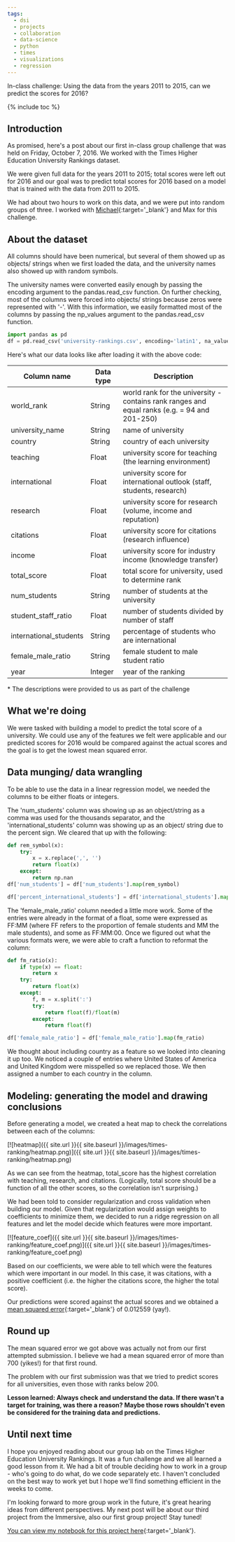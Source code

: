 ```yaml
---
tags:
  - dsi
  - projects
  - collaboration
  - data-science
  - python
  - times
  - visualizations
  - regression
---
```

In-class challenge: Using the data from the years 2011 to 2015, can we predict the scores for 2016?

{% include toc %}

## Introduction
<!-- - Do not put pictures too high up (messes with the toc) -->
As promised, here's a post about our first in-class group challenge that was held on Friday, October 7, 2016. We worked with the Times Higher Education University Rankings dataset.

We were given full data for the years 2011 to 2015; total scores were left out for 2016 and our goal was to predict total scores for 2016 based on a model that is trained with the data from 2011 to 2015.

We had about two hours to work on this data, and we were put into random groups of three. I worked with [Michael](https://mroman09.github.io/){:target='_blank'} and Max for this challenge.

## About the dataset
All columns should have been numerical, but several of them showed up as objects/ strings when we first loaded the data, and the university names also showed up with random symbols.

The university names were converted easily enough by passing the encoding argument to the pandas.read_csv function. On further checking, most of the columns were forced into objects/ strings because zeros were represented with '-'. With this information, we easily formatted most of the columns by passing the np_values argument to the pandas.read_csv function.

```python
import pandas as pd
df = pd.read_csv('university-rankings.csv', encoding='latin1', na_values='-')
```

Here's what our data looks like after loading it with the above code:

|Column name |Data type |Description |
|---|---|---|
|world_rank |String |world rank for the university - contains rank ranges and equal ranks (e.g. = 94 and 201-250) |
|university_name |String |name of university |
|country |String |country of each university |
|teaching |Float |university score for teaching (the learning environment) |
|international |Float |university score for international outlook (staff, students, research) |
|research |Float |university score for research (volume, income and reputation) |
|citations |Float |university score for citations (research influence) |
|income |Float |university score for industry income (knowledge transfer) |
|total_score |Float |total score for university, used to determine rank |
|num_students |String |number of students at the university |
|student_staff_ratio |Float |number of students divided by number of staff |
|international_students |String |percentage of students who are international |
|female_male_ratio |String |female student to male student ratio |
|year |Integer |year of the ranking |

\* The descriptions were provided to us as part of the challenge

## What we're doing
We were tasked with building a model to predict the total score of a university. We could use any of the features we felt were applicable and our predicted scores for 2016 would be compared against the actual scores and the goal is to get the lowest mean squared error.

## Data munging/ data wrangling
To be able to use the data in a linear regression model, we needed the columns to be either floats or integers.

The 'num_students' column was showing up as an object/string as a comma was used for the thousands separator, and the 'international_students' column was showing up as an object/ string due to the percent sign. We cleared that up with the following:

```python
def rem_symbol(x):
    try:
        x = x.replace(',', '')
        return float(x)
    except:
        return np.nan
df['num_students'] = df['num_students'].map(rem_symbol)

df['percent_international_students'] = df['international_students'].map(lambda x: float(str(x).strip('%')))
```

The 'female_male_ratio' column needed a little more work. Some of the entries were already in the format of a float, some were expressed as FF:MM (where FF refers to the proportion of female students and MM the male students), and some as FF:MM:00. Once we figured out what the various formats were, we were able to craft a function to reformat the column:

```python
def fm_ratio(x):
    if type(x) == float:
        return x
    try:
        return float(x)
    except:
        f, m = x.split(':')
        try:
            return float(f)/float(m)
        except:
            return float(f)

df['female_male_ratio'] = df['female_male_ratio'].map(fm_ratio)
```

We thought about including country as a feature so we looked into cleaning it up too. We noticed a couple of entries where United States of America and United Kingdom were misspelled so we replaced those. We then assigned a number to each country in the column.

## Modeling: generating the model and drawing conclusions
Before generating a model, we created a heat map to check the correlations between each of the columns:

[![heatmap]({{ site.url }}{{ site.baseurl }}/images/times-ranking/heatmap.png)]({{ site.url }}{{ site.baseurl }}/images/times-ranking/heatmap.png)

As we can see from the heatmap, total_score has the highest correlation with teaching, research, and citations. (Logically, total score should be a function of all the other scores, so the correlation isn't surprising.)

We had been told to consider regularization and cross validation when building our model. Given that regularization would assign weights to coefficients to minimize them, we decided to run a ridge regression on all features and let the model decide which features were more important.

[![feature_coef]({{ site.url }}{{ site.baseurl }}/images/times-ranking/feature_coef.png)]({{ site.url }}{{ site.baseurl }}/images/times-ranking/feature_coef.png)

Based on our coefficients, we were able to tell which were the features which were important in our model. In this case, it was citations, with a positive coefficient (i.e. the higher the citations score, the higher the total score).

Our predictions were scored against the actual scores and we obtained a [mean squared error](https://en.wikipedia.org/wiki/Mean_squared_error){:target='_blank'} of 0.012559 (yay!).

## Round up
The mean squared error we got above was actually not from our first attempted submission. I believe we had a mean squared error of more than 700 (yikes!) for that first round.

The problem with our first submission was that we tried to predict scores for all universities, even those with ranks below 200.

**Lesson learned: Always check and understand the data. If there wasn't a target for training, was there a reason? Maybe those rows shouldn't even be considered for the training data and predictions.**

## Until next time
I hope you enjoyed reading about our group lab on the Times Higher Education University Rankings. It was a fun challenge and we all learned a good lesson from it. We had a bit of trouble deciding how to work in a group - who's going to do what, do we code separately etc. I haven't concluded on the best way to work yet but I hope we'll find something efficient in the weeks to come.

I'm looking forward to more group work in the future, it's great hearing ideas from different perspectives. My next post will be about our third project from the Immersive, also our first group project! Stay tuned!

[You can view my notebook for this project here](https://github.com/jocelyn-ong/data-science-projects/blob/master/ga-dsi-class-challenges/times.ipynb){:target='_blank'}.
